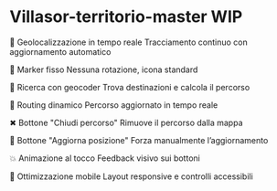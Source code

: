 # Villasor-territorio-master WIP

📍 Geolocalizzazione in tempo reale	Tracciamento continuo con aggiornamento automatico

📌 Marker fisso	Nessuna rotazione, icona standard

🔎 Ricerca con geocoder	Trova destinazioni e calcola il percorso

🚗 Routing dinamico	Percorso aggiornato in tempo reale

✖ Bottone "Chiudi percorso"	Rimuove il percorso dalla mappa

📍 Bottone "Aggiorna posizione"	Forza manualmente l’aggiornamento

💥 Animazione al tocco	Feedback visivo sui bottoni

📱 Ottimizzazione mobile	Layout responsive e controlli accessibili
